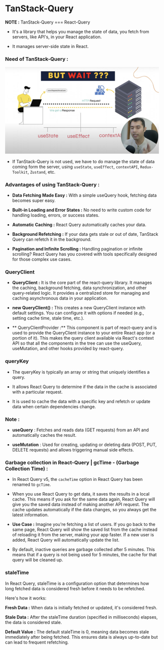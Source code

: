 # TanStack-Query

**NOTE :** TanStack-Query === React-Query

- It's a library that helps you manage the state of data, you fetch from servers, like API's, in your React application.

- It manages server-side state in React.

### Need of TanStack-Query : 

<img src="./assets/Pic-1.png" />

- If TanStack-Query is not used, we have to do manage the state of data coming form the server, using `useState`, `useEffect`, `contextAPI`, `Redux-Toolkit`, `Zustand`,  etc. 

### Advantages of using TanStack-Query : 

- **Data Fetching Made Easy :** With a simple useQuery hook, fetching data becomes super easy.

- **Built-in Loading and Error States :** No need to write custom code for handling loading, errors, or success states.

- **Automatic Caching :** React Query automatically caches your data.

- **Background Refetching :** If your data gets stale or out of date, TanStack Query can refetch it in the background.

- **Pagination and Infinite Scrolling :** Handling pagination or infinite scrolling? React Query has you covered with tools specifically designed for those complex use cases.

### QueryClient 

- **QueryClient :** It is the core part of the react-query library. It manages the caching, background fetching, data synchronization, and other query-related logic. It provides a centralized store for managing and caching asynchronous data in your application.

- **new QueryClient() :** This creates a new QueryClient instance with default settings. You can configure it with options if needed (e.g., setting cache time, stale time, etc.).

- ** QueryClientProvider :** This component is part of react-query and is used to provide the QueryClient instance to your entire React app (or a portion of it). This makes the query client available via React's context API so that all the components in the tree can use the useQuery, useMutation, and other hooks provided by react-query.

### queryKey 

- The queryKey is typically an array or string that uniquely identifies a query.

- It allows React Query to determine if the data in the cache is associated with a particular request.

- It is used to cache the data with a specific key and refetch or update data when certain dependencies change.

### Note :

- **useQuery** : Fetches and reads data (GET requests) from an API and automatically caches the result.

- **useMutation** : Used for creating, updating or deleting data (POST, PUT, DELETE requests) and allows triggering manual side effects.

### Garbage collection in React-Query | gcTime - (Garbage Collection Time) : 

- In React Query v5, the `cacheTime` option in React Query has been renamed to `gcTime`.

- When you use React Query to get data, it saves the results in a local cache. This means if you ask for the same data again, React Query will give you the saved data instead of making another API request. The cache updates automatically if the data changes, so you always get the latest information.

- **Use Case :** Imagine you're fetching a list of users. If you go back to the same page, React Query will show the saved list from the cache instead of reloading it from the server, making your app faster. If a new user is added, React Query will automatically update the list.

- By default, inactive queries are garbage collected after 5 minutes. This means that if a query is not being used for 5 minutes, the cache for that query will be cleaned up.

### staleTime

In React Query, staleTime is a configuration option that determines how long fetched data is considered fresh before it needs to be refetched.

Here's how it works:

**Fresh Data :**
When data is initially fetched or updated, it's considered fresh.

**Stale Data :**
After the staleTime duration (specified in milliseconds) elapses, the data is considered stale.

**Default Value :**
The default staleTime is 0, meaning data becomes stale immediately after being fetched. This ensures data is always up-to-date but can lead to frequent refetching.